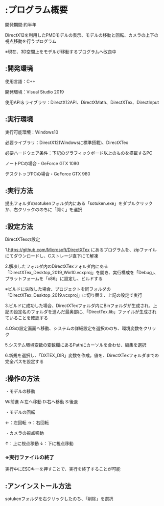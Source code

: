 # **:プログラム概要**
開発期間:約半年

DirectX12を利用したPMDモデルの表示、モデルの移動と回転、カメラの上下の視点移動を行うプログラム

※現在、3D空間上をモデルが移動するプログラムへ改良中

## **:開発環境**
使用言語：C++

開発環境：Visual Studio 2019

使用API＆ライブラリ：DirectX12API、DirectXMath、DirectXTex、DirectInput

## **:実行環境**
実行可能環境：Windows10

必要ライブラリ：DirectX12(Windowsに標準搭載)、DirectXTex

必要ハードウェア条件：下記のグラフィックボード以上のものを搭載するPC

ノートPCの場合・GeForce GTX 1080

デスクトップPCの場合・GeForce GTX 980

## **:実行方法**
提出フォルダのsotukenフォルダ内にある「sotuken.exe」をダブルクリックか、右クリックののちに「開く」を選択

## **:設定方法**
DirectXTexの設定

1.https://github.com/Microsoft/DirectXTex にあるプログラムを、zipファイルにてダウンロードし、Cストレージ直下にて解凍

2.解凍したフォルダ内のDirectXTexフォルダ内にある「DirectXTex_Desktop_2019_Win10.vcxproj」を開き、実行構成を「Debug」、プラットフォームを「x86」に設定し、ビルドする

※ビルドに失敗した場合、プロジェクトを同フォルダの「DirectXTex_Desktop_2019.vcxproj」に切り替え、上記の設定で実行

3.ビルドに成功した場合、DirectXTexフォルダ内にBinフォルダが生成され、上記の設定名のフォルダを進んだ最奥部に、「DirectTex.lib」ファイルが生成されていることを確認する

4.OSの設定画面へ移動、システムの詳細設定を選択ののち、環境変数をクリック

5.システム環境変数の変数欄にあるPathにカーソルを合わせ、編集を選択

6.新規を選択し、「DXTEX_DIR」変数を作成。値を、DirectXTexフォルダまでの完全パスを設定する

## **:操作の方法**
・モデルの移動

W:前進 A:左へ移動 D:右へ移動 S:後退

・モデルの回転

←：左回転 →：右回転

・カメラの視点移動

↑：上に視点移動 ↓：下に視点移動

### **※実行ファイルの終了**

実行中にESCキーを押すことで、実行を終了することが可能

## **:アンインストール方法**
sotukenフォルダを右クリックしたのち、「削除」を選択
